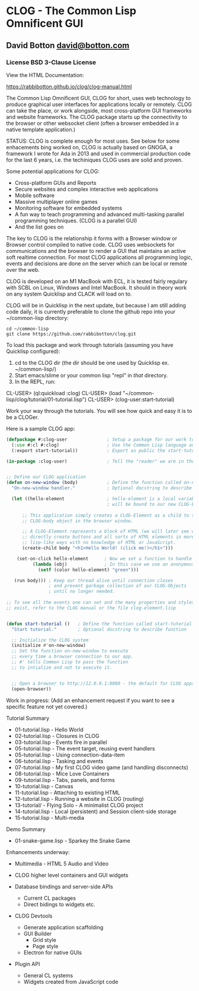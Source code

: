 # CLOG - The Common Lisp Omnificent GUI

## David Botton <david@botton.com>

### License BSD 3-Clause License

View the HTML Documentation:

https://rabbibotton.github.io/clog/clog-manual.html


The Common Lisp Omnificent GUI, CLOG for short, uses web technology to
produce graphical user interfaces for applications locally or remotely.
CLOG can take the place, or work alongside, most cross-platform GUI
frameworks and website frameworks. The CLOG package starts up the
connectivity to the browser or other websocket client (often a browser
embedded in a native template application.)

STATUS: CLOG is complete enough for most uses. See below for some
enhacements bing worked on, CLOG is actually based on GNOGA, a
framework I wrote for Ada in 2013 and used in commercial production
code for the last 6 years, i.e. the techiniques CLOG uses are solid
and proven.

Some potential applications for CLOG:

* Cross-platform GUIs and Reports
* Secure websites and complex interactive web applications
* Mobile software
* Massive multiplayer online games
* Monitoring software for embedded systems
* A fun way to teach programming and advanced multi-tasking
  parallel programming techniques. (CLOG is a parallel GUI)
* And the list goes on

The key to CLOG is the relationship it forms with a Browser window
or Browser control compiled to native code. CLOG uses websockets
for communications and the browser to render a GUI that maintains
an active soft realtime connection. For most CLOG applications all
programming logic, events and decisions are done on the server
which can be local or remote over the web.

CLOG is developed on an M1 MacBook with ECL, it is tested fairly
regulary with SCBL on Linux, Windows and Intel MacBook. It should
in theory work on any system Quicklisp and CLACK will load on to.

CLOG will be in Quicklisp in the next update, but because I am still 
adding code daily, it is currently preferable to clone the github repo
into your ~/common-lisp directory:

```
cd ~/common-lisp
git clone https://github.com/rabbibotton/clog.git
```

To load this package and work through tutorials (assuming you
have Quicklisp configured):

1. cd to the CLOG dir (the dir should be one used by Quicklisp ex. ~/common-lisp/)
2. Start emacs/slime or your common lisp "repl" in _that_ directory.
3. In the REPL, run:

CL-USER> (ql:quickload :clog)
CL-USER> (load "~/common-lisp/clog/tutorial/01-tutorial.lisp")
CL-USER> (clog-user:start-tutorial)

Work your way through the tutorials. You will see how quick and easy it is
to be a CLOGer.

Here is a sample CLOG app:

```lisp
(defpackage #:clog-user               ; Setup a package for our work to exist in
  (:use #:cl #:clog)                  ; Use the Common Lisp language and CLOG
  (:export start-tutorial))           ; Export as public the start-tutorial function

(in-package :clog-user)               ; Tell the "reader" we are in the clog-user package


;; Define our CLOG application
(defun on-new-window (body)           ; Define the function called on-new-window
  "On-new-window handler."            ; Optional docstring to describe function

  (let ((hello-element                ; hello-element is a local variable that
                                      ; will be bound to our new CLOG-Element
      
      ;; This application simply creates a CLOG-Element as a child to the
      ;; CLOG-body object in the browser window.

      ;; A CLOG-Element represents a block of HTML (we will later see ways to
      ;; directly create buttons and all sorts of HTML elements in more 
      ;; lisp-like ways with no knowledge of HTML or JavaScript. 
      (create-child body "<h1>Hello World! (click me!)</h1>")))

    (set-on-click hello-element      ; Now we set a function to handle clicks
          (lambda (obj)              ; In this case we use an anonymous function
            (setf (color hello-element) "green")))

   (run body))) ; Keep our thread alive until connection closes
                ; and prevent garbage collection of our CLOG-Objects
                ; until no longer needed.
            
;; To see all the events one can set and the many properties and styles that
;; exist, refer to the CLOG manual or the file clog-element.lisp


(defun start-tutorial ()   ; Define the function called start-tutorial
  "Start tutorial."        ; Optional docstring to describe function

  ;; Initialize the CLOG system
  (initialize #'on-new-window)
  ;; Set the function on-new-window to execute
  ;; every time a browser connection to our app.
  ;; #' tells Common Lisp to pass the function
  ;; to intialize and not to execute it.


  ;; Open a browser to http://12.0.0.1:8080 - the default for CLOG apps
  (open-browser))
```

Work in progress:
(Add an enhancement request if you want to see a specific feature not yet covered.)

Tutorial Summary

- 01-tutorial.lisp - Hello World
- 02-tutorial.lisp - Closures in CLOG
- 03-tutorial.lisp - Events fire in parallel
- 05-tutorial.lisp - The event target, reusing event handlers
- 05-tutorial.lisp - Using connection-data-item
- 06-tutorial.lisp - Tasking and events
- 07-tutorial.lisp - My first CLOG video game (and handling disconnects)
- 08-tutorial.lisp - Mice Love Containers
- 09-tutorial.lisp - Tabs, panels, and forms
- 10-tutorial.lisp - Canvas
- 11-tutorial.lisp - Attaching to existing HTML
- 12-tutorial.lisp - Running a website in CLOG (routing)
- 13-tutorial/     - Flying Solo - A minimalist CLOG project
- 14-tutorial.lisp - Local (persistent) and Session client-side storage
- 15-tutorial.lisp - Multi-media

Demo Summary

- 01-snake-game.lisp - Sparkey the Snake Game


Enhancements underway:

- Multimedia - HTML 5 Audio and Video

- CLOG higher level containers and GUI widgets

- Database bindings and server-side APIs
  - Current CL packages
  - Direct bidings to widgets etc.

- CLOG Devtools
  - Generate application scaffolding
  - GUI Builder
    - Grid style
    - Page style
  - Electron for native GUIs
  
- Plugin API 
  - General CL systems
  - Widgets created from JavaScript code
